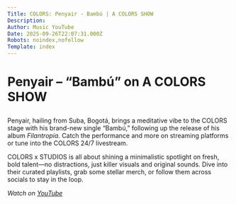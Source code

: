 ```yaml
---
Title: COLORS: Penyair - Bambú | A COLORS SHOW
Description: 
Author: Music YouTube
Date: 2025-09-26T22:07:31.000Z
Robots: noindex,nofollow
Template: index
---
```

<h1>
  
  
  Penyair – “Bambú” on A COLORS SHOW
</h1>

<p>Penyair, hailing from Suba, Bogotá, brings a meditative vibe to the COLORS stage with his brand-new single “Bambú,” following up the release of his album <em>Filantropía</em>. Catch the performance and more on streaming platforms or tune into the COLORS 24/7 livestream.</p>

<p>COLORS x STUDIOS is all about shining a minimalistic spotlight on fresh, bold talent—no distractions, just killer visuals and original sounds. Dive into their curated playlists, grab some stellar merch, or follow them across socials to stay in the loop.</p>

<p><em>Watch on <a href="https://www.youtube.com/watch?v=-LtINl7lFss" rel="noopener noreferrer">YouTube</a></em></p>

